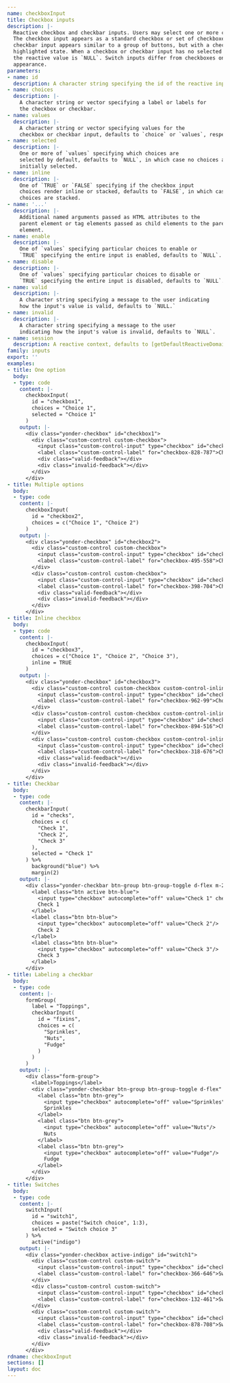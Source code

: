 ```yaml
---
name: checkboxInput
title: Checkbox inputs
description: |-
  Reactive checkbox and checkbar inputs. Users may select one or more choices.
  The checkbox input appears as a standard checkbox or set of checkboxes. The
  checkbar input appears similar to a group of buttons, but with a checked or
  highlighted state. When a checkbox or checkbar input has no selected choices
  the reactive value is `NULL`. Switch inputs differ from checkboxes only in
  appearance.
parameters:
- name: id
  description: A character string specifying the id of the reactive input.
- name: choices
  description: |-
    A character string or vector specifying a label or labels for
    the checkbox or checkbar.
- name: values
  description: |-
    A character string or vector specifying values for the
    checkbox or checkbar input, defaults to `choice` or `values`, respectively.
- name: selected
  description: |-
    One or more of `values` specifying which choices are
    selected by default, defaults to `NULL`, in which case no choices are
    initially selected.
- name: inline
  description: |-
    One of `TRUE` or `FALSE` specifying if the checkbox input
    choices render inline or stacked, defaults to `FALSE`, in which case the
    choices are stacked.
- name: '...'
  description: |-
    Additional named arguments passed as HTML attributes to the
    parent element or tag elements passed as child elements to the parent
    element.
- name: enable
  description: |-
    One of `values` specifying particular choices to enable or
    `TRUE` specifying the entire input is enabled, defaults to `NULL`.
- name: disable
  description: |-
    One of `values` specifying particular choices to disable or
    `TRUE` specifying the entire input is disabled, defaults to `NULL`.
- name: valid
  description: |-
    A character string specifying a message to the user indicating
    how the input's value is valid, defaults to `NULL.`
- name: invalid
  description: |-
    A character string specifying a message to the user
    indicating how the input's value is invalid, defaults to `NULL`.
- name: session
  description: A reactive context, defaults to [getDefaultReactiveDomain()](getdefaultreactivedomain.html).
family: inputs
export: ''
examples:
- title: One option
  body:
  - type: code
    content: |-
      checkboxInput(
        id = "checkbox1",
        choices = "Choice 1",
        selected = "Choice 1"
      )
    output: |-
      <div class="yonder-checkbox" id="checkbox1">
        <div class="custom-control custom-checkbox">
          <input class="custom-control-input" type="checkbox" id="checkbox-828-787" name="checkbox-828-787" value="Choice 1" checked autocomplete="off"/>
          <label class="custom-control-label" for="checkbox-828-787">Choice 1</label>
          <div class="valid-feedback"></div>
          <div class="invalid-feedback"></div>
        </div>
      </div>
- title: Multiple options
  body:
  - type: code
    content: |-
      checkboxInput(
        id = "checkbox2",
        choices = c("Choice 1", "Choice 2")
      )
    output: |-
      <div class="yonder-checkbox" id="checkbox2">
        <div class="custom-control custom-checkbox">
          <input class="custom-control-input" type="checkbox" id="checkbox-495-558" name="checkbox-495-558" value="Choice 1" autocomplete="off"/>
          <label class="custom-control-label" for="checkbox-495-558">Choice 1</label>
        </div>
        <div class="custom-control custom-checkbox">
          <input class="custom-control-input" type="checkbox" id="checkbox-398-704" name="checkbox-398-704" value="Choice 2" autocomplete="off"/>
          <label class="custom-control-label" for="checkbox-398-704">Choice 2</label>
          <div class="valid-feedback"></div>
          <div class="invalid-feedback"></div>
        </div>
      </div>
- title: Inline checkbox
  body:
  - type: code
    content: |-
      checkboxInput(
        id = "checkbox3",
        choices = c("Choice 1", "Choice 2", "Choice 3"),
        inline = TRUE
      )
    output: |-
      <div class="yonder-checkbox" id="checkbox3">
        <div class="custom-control custom-checkbox custom-control-inline">
          <input class="custom-control-input" type="checkbox" id="checkbox-962-99" name="checkbox-962-99" value="Choice 1" autocomplete="off"/>
          <label class="custom-control-label" for="checkbox-962-99">Choice 1</label>
        </div>
        <div class="custom-control custom-checkbox custom-control-inline">
          <input class="custom-control-input" type="checkbox" id="checkbox-894-516" name="checkbox-894-516" value="Choice 2" autocomplete="off"/>
          <label class="custom-control-label" for="checkbox-894-516">Choice 2</label>
        </div>
        <div class="custom-control custom-checkbox custom-control-inline">
          <input class="custom-control-input" type="checkbox" id="checkbox-318-676" name="checkbox-318-676" value="Choice 3" autocomplete="off"/>
          <label class="custom-control-label" for="checkbox-318-676">Choice 3</label>
          <div class="valid-feedback"></div>
          <div class="invalid-feedback"></div>
        </div>
      </div>
- title: Checkbar
  body:
  - type: code
    content: |-
      checkbarInput(
        id = "checks",
        choices = c(
          "Check 1",
          "Check 2",
          "Check 3"
        ),
        selected = "Check 1"
      ) %>%
        background("blue") %>%
        margin(2)
    output: |-
      <div class="yonder-checkbar btn-group btn-group-toggle d-flex m-2" id="checks" data-toggle="buttons">
        <label class="btn active btn-blue">
          <input type="checkbox" autocomplete="off" value="Check 1" checked/>
          Check 1
        </label>
        <label class="btn btn-blue">
          <input type="checkbox" autocomplete="off" value="Check 2"/>
          Check 2
        </label>
        <label class="btn btn-blue">
          <input type="checkbox" autocomplete="off" value="Check 3"/>
          Check 3
        </label>
      </div>
- title: Labeling a checkbar
  body:
  - type: code
    content: |-
      formGroup(
        label = "Toppings",
        checkbarInput(
          id = "fixins",
          choices = c(
            "Sprinkles",
            "Nuts",
            "Fudge"
          )
        )
      )
    output: |-
      <div class="form-group">
        <label>Toppings</label>
        <div class="yonder-checkbar btn-group btn-group-toggle d-flex" id="fixins" data-toggle="buttons">
          <label class="btn btn-grey">
            <input type="checkbox" autocomplete="off" value="Sprinkles"/>
            Sprinkles
          </label>
          <label class="btn btn-grey">
            <input type="checkbox" autocomplete="off" value="Nuts"/>
            Nuts
          </label>
          <label class="btn btn-grey">
            <input type="checkbox" autocomplete="off" value="Fudge"/>
            Fudge
          </label>
        </div>
      </div>
- title: Switches
  body:
  - type: code
    content: |-
      switchInput(
        id = "switch1",
        choices = paste("Switch choice", 1:3),
        selected = "Switch choice 3"
      ) %>%
        active("indigo")
    output: |-
      <div class="yonder-checkbox active-indigo" id="switch1">
        <div class="custom-control custom-switch">
          <input class="custom-control-input" type="checkbox" id="checkbox-366-646" name="checkbox-366-646" value="Switch choice 1" autocomplete="off"/>
          <label class="custom-control-label" for="checkbox-366-646">Switch choice 1</label>
        </div>
        <div class="custom-control custom-switch">
          <input class="custom-control-input" type="checkbox" id="checkbox-132-461" name="checkbox-132-461" value="Switch choice 2" autocomplete="off"/>
          <label class="custom-control-label" for="checkbox-132-461">Switch choice 2</label>
        </div>
        <div class="custom-control custom-switch">
          <input class="custom-control-input" type="checkbox" id="checkbox-878-708" name="checkbox-878-708" value="Switch choice 3" checked autocomplete="off"/>
          <label class="custom-control-label" for="checkbox-878-708">Switch choice 3</label>
          <div class="valid-feedback"></div>
          <div class="invalid-feedback"></div>
        </div>
      </div>
rdname: checkboxInput
sections: []
layout: doc
---
```


